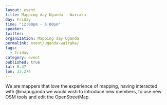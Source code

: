 ```yaml
---
layout: event
title: Mapping day Uganda - Wairaka
day: Friday
time: "12:00pm - 5:00pm"
speaker: 
twitter: 
organization: Mapping day Uganda
permalink: event/uganda-wairaka/
tags: 
  - friday
category: event
published: true
lat: 0.47
lon: 33.274
---
```


We are mappers that love the experience of mapping, having interacted with @mapuganda we would wish to introduce new members, to use new OSM tools and edit the OpenStreetMap.
